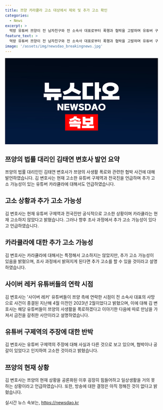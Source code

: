 ```yaml
---
title: 쯔양 카라큘라 고소 대상에서 제외 및 추가 고소 확인
categories:
  - News
excerpt: >
  먹방 유튜버 쯔양이 전 남자친구와 전 소속사 대표로부터 폭행과 협박을 고발하며 유튜버 구제역과 전국진을 고소한 사건에 대해 법률 대리인이 추가 고소 가능성을 언급했다. 또한, 유튜버 카라큘라에 대해서도 추가 고소 가능성을 시사했으며 해당 유튜버들은 사건 해결을 위해 조사된다. 또한 쯔양의 변호사는 현 상황에서 그녀가 매우 어려워하며 일상생활을 거의 할 수 없는 상황이라고 설명하며, 방송에 대한 결정은 아직 내려지지 않았다고 언급했다.
feature_text: >
  먹방 유튜버 쯔양이 전 남자친구와 전 소속사 대표로부터 폭행과 협박을 고발하며 유튜버 구제역과 전국진을 고소한 사건에 대해 법률 대리인이 추가 고소 가능성을 언급했다. 또한, 유튜버 카라큘라에 대해서도 추가 고소 가능성을 시사했으며 해당 유튜버들은 사건 해결을 위해 조사된다. 또한 쯔양의 변호사는 현 상황에서 그녀가 매우 어려워하며 일상생활을 거의 할 수 없는 상황이라고 설명하며, 방송에 대한 결정은 아직 내려지지 않았다고 언급했다.
image: '/assets/img/newsdao_breakingnews.jpg'
---
```


<p><img src="/assets/img/newsdao_breakingnews.jpg" alt="firstkoreanews 속보" /></p>

<h2 data-ke-size="size26">쯔양의 법률 대리인 김태연 변호사 발언 요약</h2>

<p data-ke-size="size16">쯔양의 법률 대리인인 김태연 변호사가 쯔양의 사생활 폭로와 관련한 협박 사건에 대해 발언하였습니다. 김 변호사는 현재 고소한 유튜버 구제역과 전국진을 언급하며 추가 고소 가능성이 있는 유튜버 카라큘라에 대해서도 언급하였습니다.</p>

<h2 data-ke-size="size26">고소 상황과 추가 고소 가능성</h2>

<p data-ke-size="size16">김 변호사는 현재 유튜버 구제역과 전국진만 공식적으로 고소한 상황이며 카라큘라는 현재 고소하지 않았다고 밝혔습니다. 그러나 향후 조사 과정에서 추가 고소 가능성이 있다고 언급하였습니다.</p>

<h2 data-ke-size="size26">카라큘라에 대한 추가 고소 가능성</h2>

<p data-ke-size="size16">김 변호사는 카라큘라에 대해서는 특정해서 고소하지는 않았지만, 추가 고소 가능성이 있음을 밝혔으며, 조사 과정에서 밝혀지게 된다면 추가 고소를 할 수 있을 것이라고 설명하였습니다.</p>

<h2 data-ke-size="size26">사이버 레커 유튜버들의 연락 시점</h2>

<p data-ke-size="size16">김 변호사는 '사이버 레커' 유튜버들이 쯔양 측에 연락한 시점이 전 소속사 대표의 사망으로 사건이 종결된 지난해 4월 이전인 2023년 2월이었다고 밝혔으며, 이에 대해 김 변호사는 해당 유튜버들이 쯔양의 사생활을 폭로하겠다고 이야기한 다음에 따로 만남을 가져서 금전을 갈취한 사안이라고 설명하였습니다.</p>

<h2 data-ke-size="size26">유튜버 구제역의 주장에 대한 반박</h2>

<p data-ke-size="size16">김 변호사는 유튜버 구제역의 주장에 대해 사실과 다른 것으로 보고 있으며, 협박이나 공갈이 있었다고 인지하여 고소한 것이라고 밝혔습니다.</p>

<h2 data-ke-size="size26">쯔양의 현재 상황</h2>

<p data-ke-size="size16">김 변호사는 쯔양의 현재 상황을 공론화된 이후 굉장히 힘들어하고 일상생활을 거의 못 하는 상황이라고 언급하였습니다. 또한, 방송에 대한 결정은 아직 정해진 것이 없다고 밝혔습니다.</p>
실시간 뉴스 속보는, <a href="https://newsdao.kr" rel="dofollow">https://newsdao.kr</a>


